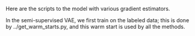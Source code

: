 Here are the scripts to the model with various gradient estimators. 

In the semi-supervised VAE, we first train on the labeled data; this is done by ../get_warm_starts.py, and this warm 
start is used by all the methods. 

